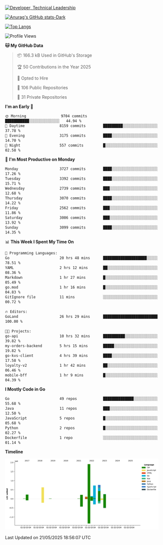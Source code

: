<div>
  <a href="https://www.linkedin.com/in/arielpineiro/" target="_blank" rel="nofollow noopener noreferrer">
    <img src="https://img.shields.io/badge/-LinkedIn-%230077B5?style=for-the-badge&logo=linkedin&logoColor=white" alt="Developer, Technical Leadership" title="Ariel Piñeiro">
  </a>
</div>

[![Anurag's GitHub stats-Dark](https://github-readme-stats.vercel.app/api?username=arielsrv&show_icons=true&theme=dark#gh-dark-mode-only)](https://github.com/anuraghazra/github-readme-stats#gh-dark-mode-only)

[![Top Langs](https://github-readme-stats.vercel.app/api/top-langs/?username=arielsrv&layout=compact&langs_count=10&theme=dark#gh-dark-mode-only)](https://github.com/anuraghazra/github-readme-stats&theme=dark#gh-dark-mode-only)

<!--START_SECTION:waka-->
![Profile Views](http://img.shields.io/badge/Profile%20Views-0-blue)

**🐱 My GitHub Data** 

> 📦 166.3 kB Used in GitHub's Storage 
 > 
> 🏆 50 Contributions in the Year 2025
 > 
> 💼 Opted to Hire
 > 
> 📜 106 Public Repositories 
 > 
> 🔑 31 Private Repositories 
 > 
**I'm an Early 🐤** 

```text
🌞 Morning                9704 commits        ███████████░░░░░░░░░░░░░░   44.94 % 
🌆 Daytime                8159 commits        █████████░░░░░░░░░░░░░░░░   37.78 % 
🌃 Evening                3175 commits        ████░░░░░░░░░░░░░░░░░░░░░   14.70 % 
🌙 Night                  557 commits         █░░░░░░░░░░░░░░░░░░░░░░░░   02.58 % 
```
📅 **I'm Most Productive on Monday** 

```text
Monday                   3727 commits        ████░░░░░░░░░░░░░░░░░░░░░   17.26 % 
Tuesday                  3392 commits        ████░░░░░░░░░░░░░░░░░░░░░   15.71 % 
Wednesday                2739 commits        ███░░░░░░░░░░░░░░░░░░░░░░   12.68 % 
Thursday                 3070 commits        ████░░░░░░░░░░░░░░░░░░░░░   14.22 % 
Friday                   2562 commits        ███░░░░░░░░░░░░░░░░░░░░░░   11.86 % 
Saturday                 3006 commits        ███░░░░░░░░░░░░░░░░░░░░░░   13.92 % 
Sunday                   3099 commits        ████░░░░░░░░░░░░░░░░░░░░░   14.35 % 
```


📊 **This Week I Spent My Time On** 

```text
💬 Programming Languages: 
Go                       20 hrs 48 mins      ████████████████████░░░░░   78.51 % 
YAML                     2 hrs 12 mins       ██░░░░░░░░░░░░░░░░░░░░░░░   08.36 % 
Markdown                 1 hr 27 mins        █░░░░░░░░░░░░░░░░░░░░░░░░   05.49 % 
go.mod                   1 hr 16 mins        █░░░░░░░░░░░░░░░░░░░░░░░░   04.83 % 
GitIgnore file           11 mins             ░░░░░░░░░░░░░░░░░░░░░░░░░   00.72 % 

🔥 Editors: 
GoLand                   26 hrs 29 mins      █████████████████████████   100.00 % 

🐱‍💻 Projects: 
go-api                   10 hrs 32 mins      ██████████░░░░░░░░░░░░░░░   39.82 % 
my-orders-backend        5 hrs 15 mins       █████░░░░░░░░░░░░░░░░░░░░   19.82 % 
go-kvs-client            4 hrs 39 mins       ████░░░░░░░░░░░░░░░░░░░░░   17.58 % 
loyalty-v2               1 hr 42 mins        ██░░░░░░░░░░░░░░░░░░░░░░░   06.46 % 
mobile-bff               1 hr 9 mins         █░░░░░░░░░░░░░░░░░░░░░░░░   04.39 % 
```

**I Mostly Code in Go** 

```text
Go                       49 repos            ██████████████░░░░░░░░░░░   55.68 % 
Java                     11 repos            ███░░░░░░░░░░░░░░░░░░░░░░   12.50 % 
JavaScript               5 repos             █░░░░░░░░░░░░░░░░░░░░░░░░   05.68 % 
Python                   2 repos             █░░░░░░░░░░░░░░░░░░░░░░░░   02.27 % 
Dockerfile               1 repo              ░░░░░░░░░░░░░░░░░░░░░░░░░   01.14 % 
```



**Timeline**

![Lines of Code chart](https://raw.githubusercontent.com/arielsrv/arielsrv/main/assets/bar_graph.png)


 Last Updated on 21/05/2025 18:56:07 UTC
<!--END_SECTION:waka-->
